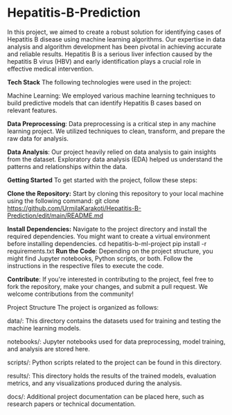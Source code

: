 # Hepatitis-B-Prediction
In this project, we aimed to create a robust solution for identifying cases of Hepatitis B disease using machine learning algorithms. Our expertise in data analysis and algorithm development has been pivotal in achieving accurate and reliable results. Hepatitis B is a serious liver infection caused by the hepatitis B virus (HBV) and early identification plays a crucial role in effective medical intervention.

**Tech Stack**
The following technologies were used in the project:

Machine Learning: We employed various machine learning techniques to build predictive models that can identify Hepatitis B cases based on relevant features.

**Data Preprocessing**: Data preprocessing is a critical step in any machine learning project. We utilized techniques to clean, transform, and prepare the raw data for analysis.

**Data Analysis**: Our project heavily relied on data analysis to gain insights from the dataset. Exploratory data analysis (EDA) helped us understand the patterns and relationships within the data.

**Getting Started**
To get started with the project, follow these steps:

**Clone the Repository:** Start by cloning this repository to your local machine using the following command:
git clone https://github.com/UrmilaKarakoti/Hepatitis-B-Prediction/edit/main/README.md

**Install Dependencies:** Navigate to the project directory and install the required dependencies. You might want to create a virtual environment before installing dependencies.
cd hepatitis-b-ml-project
pip install -r requirements.txt
**Run the Code**: Depending on the project structure, you might find Jupyter notebooks, Python scripts, or both. Follow the instructions in the respective files to execute the code.

**Contribute**: If you're interested in contributing to the project, feel free to fork the repository, make your changes, and submit a pull request. We welcome contributions from the community!

Project Structure
The project is organized as follows:

data/: This directory contains the datasets used for training and testing the machine learning models.

notebooks/: Jupyter notebooks used for data preprocessing, model training, and analysis are stored here.

scripts/: Python scripts related to the project can be found in this directory.

results/: This directory holds the results of the trained models, evaluation metrics, and any visualizations produced during the analysis.

docs/: Additional project documentation can be placed here, such as research papers or technical documentation.

